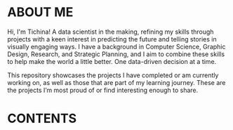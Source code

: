 # ABOUT ME
Hi, I'm Tichina! A data scientist in the making, refining my skills through projects with a keen interest in predicting the future and telling stories in visually engaging ways. I have a background in Computer Science, Graphic Design, Research, and Strategic Planning, and I aim to combine these skills to help make the world a little better. One data-driven decision at a time.

This repository showcases the projects I have completed or am currently working on, as well as those that are part of my learning journey. These are the projects I’m most proud of or find interesting enough to share.

# CONTENTS
